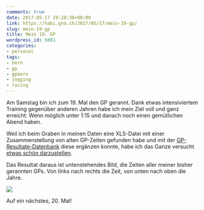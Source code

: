 ```yaml
---
comments: true
date: 2017-05-17 19:28:38+00:00
link: https://habi.gna.ch/2017/05/17/mein-19-gp/
slug: mein-19-gp
title: Mein 19. GP
wordpress_id: 5081
categories:
- personal
tags:
- bern
- gp
- gpbern
- jogging
- racing
---
```


Am Samstag bin ich zum 19. Mal den GP gerannt. Dank etwas intensiviertem Training gegenüber anderen Jahren habe ich mein Ziel voll und ganz erreicht: Wenn möglich unter 1:15 und danach noch einen gemütlichen Abend haben.

Weil ich beim Graben in meinen Daten eine XLS-Datei mit einer Zusammenstellung von alten GP-Zeiten gefunden habe und mit der [GP-Resultate-Datenbank](http://bern.mikatiming.de/) diese ergänzen konnte, habe ich das Ganze versucht [etwas schön darzustellen](https://github.com/habi/gp/blob/master/GP-Zeiten.ipynb).

Das Resultat daraus ist untenstehendes Bild, die Zeiten aller meiner bisher gerannten GPs.
Von links nach rechts die Zeit, von unten nach oben die Jahre.

![](https://habi.gna.ch/wp-content/uploads/2017/05/gp-1024x592.png)

Auf ein nächstes, 20. Mal!
